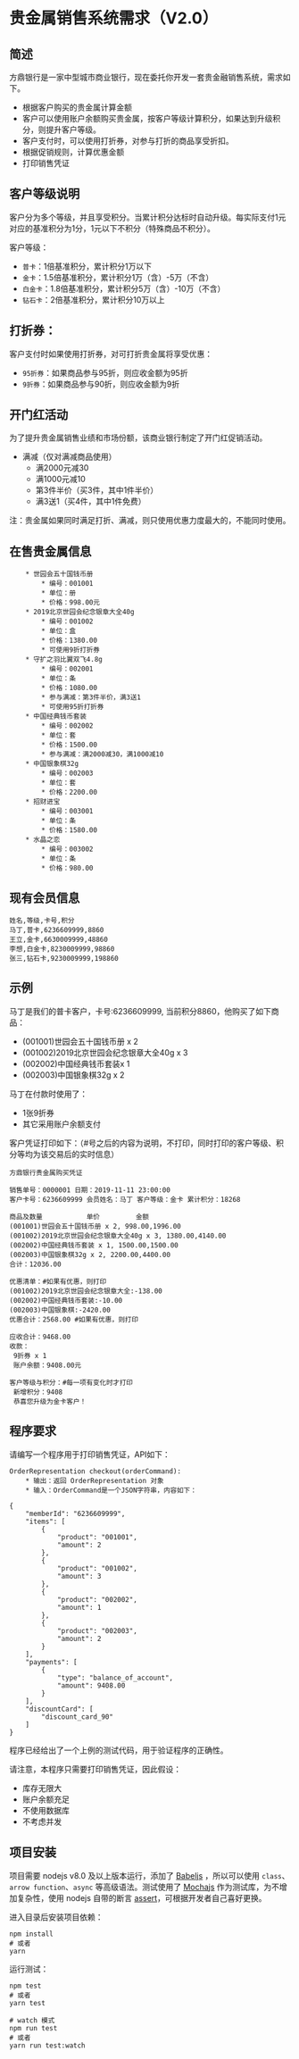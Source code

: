 # 贵金属销售系统需求（V2.0）
## 简述
方鼎银行是一家中型城市商业银行，现在委托你开发一套贵金融销售系统，需求如下。

* 根据客户购买的贵金属计算金额
* 客户可以使用账户余额购买贵金属，按客户等级计算积分，如果达到升级积分，则提升客户等级。
* 客户支付时，可以使用打折券，对参与打折的商品享受折扣。
* 根据促销规则，计算优惠金额
* 打印销售凭证

## 客户等级说明
客户分为多个等级，并且享受积分。当累计积分达标时自动升级。每实际支付1元对应的基准积分为1分，1元以下不积分（特殊商品不积分）。

客户等级：

* `普卡`：1倍基准积分，累计积分1万以下
* `金卡`：1.5倍基准积分，累计积分1万（含）-5万（不含）
* `白金卡`：1.8倍基准积分，累计积分5万（含）-10万（不含）
* `钻石卡`：2倍基准积分，累计积分10万以上

## 打折券：
客户支付时如果使用打折券，对可打折贵金属将享受优惠：

* `95折券`：如果商品参与95折，则应收金额为95折
* `9折券`：如果商品参与90折，则应收金额为9折

## 开门红活动
为了提升贵金属销售业绩和市场份额，该商业银行制定了开门红促销活动。

* 满减（仅对满减商品使用）
    * 满2000元减30
    * 满1000元减10
    * 第3件半价（买3件，其中1件半价）
    * 满3送1（买4件，其中1件免费）

注：贵金属如果同时满足打折、满减，则只使用优惠力度最大的，不能同时使用。

## 在售贵金属信息

```
	* 世园会五十国钱币册
		* 编号：001001
		* 单位：册
		* 价格：998.00元
	* 2019北京世园会纪念银章大全40g
		* 编号：001002
		* 单位：盒
		* 价格：1380.00
		* 可使用9折打折券
	* 守扩之羽比翼双飞4.8g
		* 编号：002001
		* 单位：条
		* 价格：1080.00
		* 参与满减：第3件半价，满3送1
		* 可使用95折打折券
	* 中国经典钱币套装
		* 编号：002002
		* 单位：套
		* 价格：1500.00
		* 参与满减：满2000减30，满1000减10
	* 中国银象棋32g
		* 编号：002003
		* 单位：套
		* 价格：2200.00
	* 招财进宝
		* 编号：003001
		* 单位：条
		* 价格：1580.00
	* 水晶之恋
		* 编号：003002
		* 单位：条
		* 价格：980.00

```

## 现有会员信息

```
姓名,等级,卡号,积分
马丁,普卡,6236609999,8860
王立,金卡,6630009999,48860
李想,白金卡,8230009999,98860
张三,钻石卡,9230009999,198860
```

## 示例
马丁是我们的普卡客户，卡号:6236609999, 当前积分8860，他购买了如下商品：

* (001001)世园会五十国钱币册 x 2
* (001002)2019北京世园会纪念银章大全40g x 3
* (002002)中国经典钱币套装x 1
* (002003)中国银象棋32g x 2

马丁在付款时使用了：

* 1张9折券
* 其它采用账户余额支付

客户凭证打印如下：（#号之后的内容为说明，不打印，同时打印的客户等级、积分等均为该交易后的实时信息）

```
方鼎银行贵金属购买凭证

销售单号：0000001 日期：2019-11-11 23:00:00
客户卡号：6236609999 会员姓名：马丁 客户等级：金卡 累计积分：18268

商品及数量           单价         金额
(001001)世园会五十国钱币册 x 2, 998.00,1996.00
(001002)2019北京世园会纪念银章大全40g x 3, 1380.00,4140.00
(002002)中国经典钱币套装 x 1, 1500.00,1500.00
(002003)中国银象棋32g x 2, 2200.00,4400.00
合计：12036.00

优惠清单：#如果有优惠，则打印
(001002)2019北京世园会纪念银章大全:-138.00
(002002)中国经典钱币套装:-10.00
(002003)中国银象棋:-2420.00
优惠合计：2568.00 #如果有优惠，则打印

应收合计：9468.00
收款：
 9折券 x 1
 账户余额：9408.00元

客户等级与积分：#每一项有变化时才打印
 新增积分：9408
 恭喜您升级为金卡客户！
```

## 程序要求
请编写一个程序用于打印销售凭证，API如下：

```
OrderRepresentation checkout(orderCommand):
    * 输出：返回 OrderRepresentation 对象
    * 输入：OrderCommand是一个JSON字符串，内容如下：

{
	"memberId": "6236609999",
	"items": [
		{
			"product": "001001",
			"amount": 2
		},
		{
			"product": "001002",
			"amount": 3
		},
		{
			"product": "002002",
			"amount": 1
		},
		{
			"product": "002003",
			"amount": 2
		}
	],
	"payments": [
		{
			"type": "balance_of_account",
			"amount": 9408.00
		}
	],
	"discountCard": [
		"discount_card_90"
	]
}
```

程序已经给出了一个上例的测试代码，用于验证程序的正确性。

请注意，本程序只需要打印销售凭证，因此假设：

* 库存无限大
* 账户余额充足
* 不使用数据库
* 不考虑并发

## 项目安装

项目需要 nodejs v8.0 及以上版本运行，添加了 [Babeljs](https://babeljs.io) ，所以可以使用 `class`、`arrow function`、`async` 等高级语法。测试使用了 [Mochajs](https://mochajs.org) 作为测试库，为不增加复杂性，使用 nodejs 自带的断言 [assert](https://nodejs.org/dist/latest-v10.x/docs/api/assert.html)，可根据开发者自己喜好更换。

进入目录后安装项目依赖：

```shell
npm install
# 或者
yarn
```

运行测试：

```shell
npm test
# 或者
yarn test

# watch 模式
npm run test
# 或者
yarn run test:watch
```

